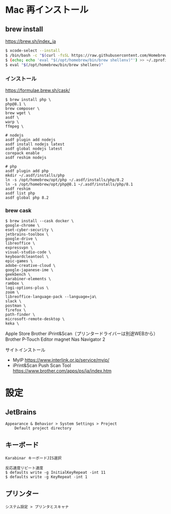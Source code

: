 # Mac 再インストール

## brew install
https://brew.sh/index_ja
```bash
$ xcode-select --install
$ /bin/bash -c "$(curl -fsSL https://raw.githubusercontent.com/Homebrew/install/HEAD/install.sh)"
$ (echo; echo 'eval "$(/opt/homebrew/bin/brew shellenv)"') >> ~/.zprofile
$ eval "$(/opt/homebrew/bin/brew shellenv)"
```

### インストール
https://formulae.brew.sh/cask/
```
$ brew install php \
php@8.1 \
brew composer \
brew wget \
asdf \
warp \
ffmpeg \
```

```
# nodejs
asdf plugin add nodejs
asdf install nodejs latest
asdf global nodejs latest
corepack enable
asdf reshim nodejs

# php
asdf plugin add php
mkdir ~/.asdf/installs/php
ln -s /opt/homebrew/opt/php ~/.asdf/installs/php/8.2
ln -s /opt/homebrew/opt/php@8.1 ~/.asdf/installs/php/8.1
asdf reshim
asdf list php
asdf global php 8.2
```


### brew cask
```
$ brew install --cask docker \
google-chrome \
eset-cyber-security \
jetbrains-toolbox \
google-drive \
libreoffice \
expressvpn \
visual-studio-code \
keyboardcleantool \
epic-games \
adobe-creative-cloud \
google-japanese-ime \
geekbench \
karabiner-elements \
rambox \
logi-options-plus \
zoom \
libreoffice-language-pack --language=ja\
slack \
postman \
firefox \
path-finder \
microsoft-remote-desktop \
keka \
```

Apple Store
  Brother iPrint&Scan（プリンタードライバーは別途WEBから）
  Brother P-Touch Editor
  magnet
  Nas Navigator 2

サイトインストール
- MyIP
https://www.interlink.or.jp/service/myip/
- iPrint&Scan Push Scan Tool
https://www.brother.com/apps/ps/ja/index.htm


# 設定
## JetBrains
	Appearance & Behavior > System Settings > Project
		Default project directory
## キーボード
	Karabinar キーボードJIS選択

	反応速度リピート速度
	$ defaults write -g InitialKeyRepeat -int 11
	$ defaults write -g KeyRepeat -int 1

## プリンター
	システム設定 > プリンタとスキャナ
